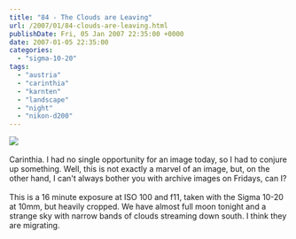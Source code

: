 ```yaml
---
title: "84 - The Clouds are Leaving"
url: /2007/01/84-clouds-are-leaving.html
publishDate: Fri, 05 Jan 2007 22:35:00 +0000
date: 2007-01-05 22:35:00
categories: 
  - "sigma-10-20"
tags: 
  - "austria"
  - "carinthia"
  - "karnten"
  - "landscape"
  - "night"
  - "nikon-d200"
---
```

<a href="https://d25zfm9zpd7gm5.cloudfront.net/1200x1200/2007/20070105_215234_ps.jpg"><img src="https://d25zfm9zpd7gm5.cloudfront.net/0600x0600/2007/20070105_215234_ps.jpg"/></a><br/><br/>Carinthia. I had no single opportunity for an image today, so I had to conjure up something. Well, this is not exactly a marvel of an image, but, on the other hand, I can't always bother you with archive images on Fridays, can I?<br/><br/>This is a 16 minute exposure at ISO 100 and f11, taken with the Sigma 10-20 at 10mm, but heavily cropped. We have almost full moon tonight and a strange sky with narrow bands of clouds streaming down south. I think they are migrating.

